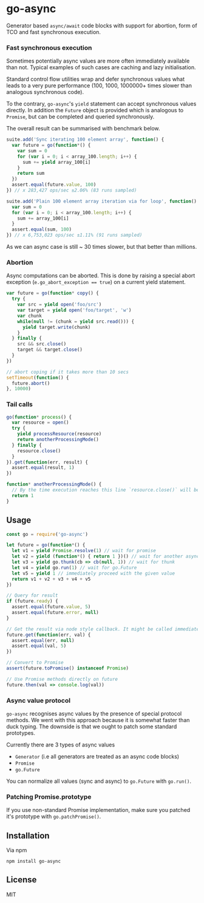 # go-async

Generator based `async/await` code blocks with support for abortion, form of TCO
and fast synchronous execution.

### Fast synchronous execution

Sometimes potentially async values are more often immediately available than not.
Typical examples of such cases are caching and lazy initialisation.

Standard control flow utilities wrap and defer synchronous values
what leads to a very pure performance (100, 1000, 1000000+ times slower than analogous synchronous code).

To the contrary, `go-async`'s `yield` statement can accept synchronous values directly.
In addition the `Future` object is provided which is analogous to `Promise`,
but can be completed and queried synchronously.

The overall result can be summarised with benchmark below.

```javascript
suite.add('Sync iterating 100 element array', function() {
  var future = go(function*() {
    var sum = 0
    for (var i = 0; i < array_100.length; i++) {
      sum += yield array_100[i]
    }
    return sum
  })
  assert.equal(future.value, 100)
}) // x 283,427 ops/sec ±2.06% (83 runs sampled)

suite.add('Plain 100 element array iteration via for loop', function() {
  var sum = 0
  for (var i = 0; i < array_100.length; i++) {
    sum += array_100[i]
  }
  assert.equal(sum, 100)
}) // x 6,753,023 ops/sec ±1.11% (91 runs sampled)
```

As we can async case is still ~ 30 times slower, but that better than millions.

### Abortion

Async computations can be aborted. This is done by raising
a special abort exception (`e.go_abort_exception == true`) on a current yield statement.

```javascript
var future = go(function* copy() {
  try {
    var src = yield open('foo/src')
    var target = yield open('foo/target', 'w')
    var chunk
    while(null != (chunk = yield src.read())) {
      yield target.write(chunk)
    }
  } finally {
    src && src.close()
    target && target.close()
  }
})

// abort coping if it takes more than 10 secs
setTimeout(function() {
  future.abort()
}, 10000)
```

### Tail calls

```javascript
go(function* process() {
  var resource = open()
  try {
    yield processResource(resource)
    return anotherProcessingMode()
  } finally {
    resource.close()
  }
}).get(function(err, result) {
  assert.equal(result, 1)
})

function* anotherProcessingMode() {
  // By the time execution reaches this line `resource.close()` will be called.
  return 1
}
```

## Usage

```javascript
const go = require('go-async')

let future = go(function*() {
  let v1 = yield Promise.resolve(1) // wait for promise
  let v2 = yield (function*() { return 1 })() // wait for another async code block (i.e. generator)
  let v3 = yield go.thunk(cb => cb(null, 1)) // wait for thunk
  let v4 = yield go.run(1) // wait for go.Future
  let v5 = yield 1 // immediately proceed with the given value
  return v1 + v2 + v3 + v4 + v5
})

// Query for result
if (future.ready) {
  assert.equal(future.value, 5)
  assert.equal(future.error, null)
}

// Get the result via node style callback. It might be called immediately.
future.get(function(err, val) {
  assert.equal(err, null)
  assert.equal(val, 5)
})

// Convert to Promise
assert(future.toPromise() instanceof Promise)

// Use Promise methods directly on future
future.then(val => console.log(val))
```

### Async value protocol

`go-async` recognises async values by the presence of special protocol methods. We went with this approach because
it is somewhat faster than duck typing. The downside is that we ought to patch some standard prototypes.

Currently there are 3 types of async values

  * `Generator` (i.e all generators are treated as an async code blocks)
  * `Promise`
  * `go.Future`

You can normalize all values (sync and async) to `go.Future` with `go.run()`.

### Patching Promise.prototype

If you use non-standard Promise implementation, make sure you patched it's prototype with `go.patchPromise()`.

## Installation

Via npm

```
npm install go-async
```

## License

MIT